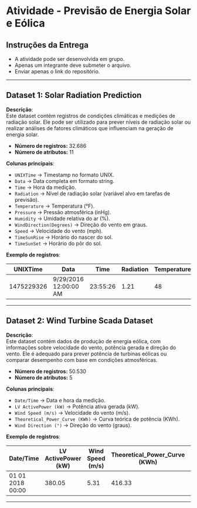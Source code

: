 # Atividade - Previsão de Energia Solar e Eólica

## Instruções da Entrega
- A atividade pode ser desenvolvida em grupo.  
- Apenas um integrante deve submeter o arquivo.  
- Enviar apenas o link do repositório.  

---

## Dataset 1: Solar Radiation Prediction

**Descrição**:  
Este dataset contém registros de condições climáticas e medições de radiação solar. Ele pode ser utilizado para prever níveis de radiação solar ou realizar análises de fatores climáticos que influenciam na geração de energia solar.

- **Número de registros:** 32.686  
- **Número de atributos:** 11  

**Colunas principais**:
- `UNIXTime` → Timestamp no formato UNIX.  
- `Data` → Data completa em formato string.  
- `Time` → Hora da medição.  
- `Radiation` → Nível de radiação solar (variável alvo em tarefas de previsão).  
- `Temperature` → Temperatura (°F).  
- `Pressure` → Pressão atmosférica (inHg).  
- `Humidity` → Umidade relativa do ar (%).  
- `WindDirection(Degrees)` → Direção do vento em graus.  
- `Speed` → Velocidade do vento (mph).  
- `TimeSunRise` → Horário do nascer do sol.  
- `TimeSunSet` → Horário do pôr do sol.  

**Exemplo de registros**:

| UNIXTime   | Data                 | Time     | Radiation | Temperature | Pressure | Humidity | WindDirection(Degrees) | Speed | TimeSunRise | TimeSunSet |
|------------|----------------------|----------|-----------|-------------|----------|----------|-------------------------|-------|-------------|------------|
| 1475229326 | 9/29/2016 12:00:00 AM | 23:55:26 | 1.21      | 48          | 30.46    | 59       | 177.39                  | 5.62  | 06:13:00    | 18:13:00   |

---

## Dataset 2: Wind Turbine Scada Dataset

**Descrição**:  
Este dataset contém dados de produção de energia eólica, com informações sobre velocidade do vento, potência gerada e direção do vento. Ele é adequado para prever potência de turbinas eólicas ou comparar desempenho com base em condições atmosféricas.

- **Número de registros:** 50.530  
- **Número de atributos:** 5  

**Colunas principais**:
- `Date/Time` → Data e hora da medição.  
- `LV ActivePower (kW)` → Potência ativa gerada (kW).  
- `Wind Speed (m/s)` → Velocidade do vento (m/s).  
- `Theoretical_Power_Curve (KWh)` → Curva teórica de potência (KWh).  
- `Wind Direction (°)` → Direção do vento (graus).  

**Exemplo de registros**:

| Date/Time        | LV ActivePower (kW) | Wind Speed (m/s) | Theoretical_Power_Curve (KWh) | Wind Direction (°) |
|------------------|----------------------|------------------|-------------------------------|---------------------|
| 01 01 2018 00:00 | 380.05              | 5.31             | 416.33                        | 259.99              |

---
